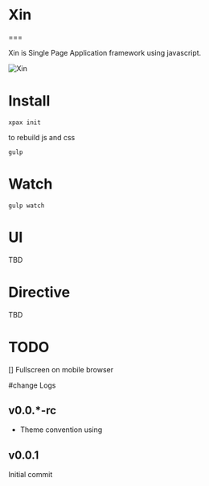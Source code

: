 # Xin
===

Xin is Single Page Application framework using javascript.

![Xin](https://raw.githubusercontent.com/faridlab/xin/master/graphics/logo.png "xin framework")

# Install

```
xpax init
```

to rebuild js and css
```
gulp
```

# Watch

```
gulp watch
```

# UI

TBD

# Directive

TBD

# TODO

[] Fullscreen on mobile browser

#change Logs

## v0.0.*-rc
*	Theme convention using

## v0.0.1
Initial commit
